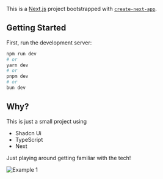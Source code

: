 This is a [Next.js](https://nextjs.org/) project bootstrapped with [`create-next-app`](https://github.com/vercel/next.js/tree/canary/packages/create-next-app).

## Getting Started

First, run the development server:

```bash
npm run dev
# or
yarn dev
# or
pnpm dev
# or
bun dev
```

## Why?

This is just a small project using
- Shadcn Ui
- TypeScript
- Next

Just playing around getting familiar with the tech!

![Example 1]([http://url/to/img.png](https://github.com/willtham1/cookbook-v2/blob/main/Screenshot.png)https://github.com/willtham1/cookbook-v2/blob/main/Screenshot.png)

